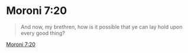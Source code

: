 # Moroni 7:20

> And now, my brethren, how is it possible that ye can lay hold upon every good thing?

[Moroni 7:20](https://www.churchofjesuschrist.org/study/scriptures/bofm/moro/7?lang=eng&id=p20#p20)


